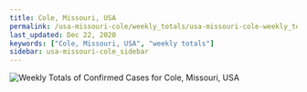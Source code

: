 ```yaml
---
title: Cole, Missouri, USA
permalink: /usa-missouri-cole/weekly_totals/usa-missouri-cole-weekly_totals.html
last_updated: Dec 22, 2020
keywords: ["Cole, Missouri, USA", "weekly totals"]
sidebar: usa-missouri-cole_sidebar
---
```


![Weekly Totals of Confirmed Cases for Cole, Missouri, USA](/covid_tracker/images/graphs/usa-missouri-cole-weekly_totals_graph.png)
